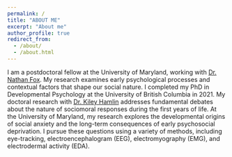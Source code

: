```yaml
---
permalink: /
title: "ABOUT ME"
excerpt: "About me"
author_profile: true
redirect_from: 
  - /about/
  - /about.html
---
```

I am a postdoctoral fellow at the University of Maryland, working with [Dr. Nathan Fox](https://nacs.umd.edu/facultyprofile/fox/nathan). My research examines early psychological processes and contextual factors that shape our social nature. I completed my PhD in Developmental Psychology at the University of British Columbia in 2021. My doctoral research with [Dr. Kiley Hamlin](https://psych.ubc.ca/profile/kiley-hamlin/) addresses fundamental debates about the nature of sociomoral responses during the first years of life. At the University of Maryland, my research explores the developmental origins of social anxiety and the long-term consequences of early psychosocial deprivation. I pursue these questions using a variety of methods, including eye-tracking, electroencephalogram (EEG), electromyography (EMG), and electrodermal activity (EDA).
